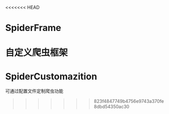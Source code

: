 <<<<<<< HEAD
# SpiderFrame
自定义爬虫框架
=======
# SpiderCustomazition
可通过配置文件定制爬虫功能
>>>>>>> 823f4847749b4756e9743a370fe8dbd54350ac30
